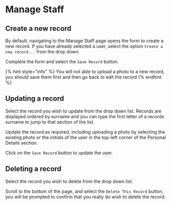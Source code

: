 # Manage Staff

## Create a new record

By default, navigating to the Manage Staff page opens the form to create a new record. If you have already selected a user, select the option `Create a new record...` from the drop down.

Complete the form and select the `Save Record` button.&#x20;

{% hint style="info" %}
You will not able to upload a photo to a new record, you should save them first and then go back to edit the record
{% endhint %}

## Updating a record

Select the record you wish to update from the drop down list. Records are displayed ordered by surname and you can type the first letter of a records surname to jump to that section of the list.

Update the record as required, including uploading a photo by selecting the existing photo or the initials of the user in the top-left corner of the Personal Details section.

Click on  the `Save Record` button to update the user.

## Deleting a record

Select the record you wish to delete from the drop down list.

Scroll to the bottom of the page, and select the `Delete This Record` button, you will be prompted to confirm that you really do wish to delete the record.
